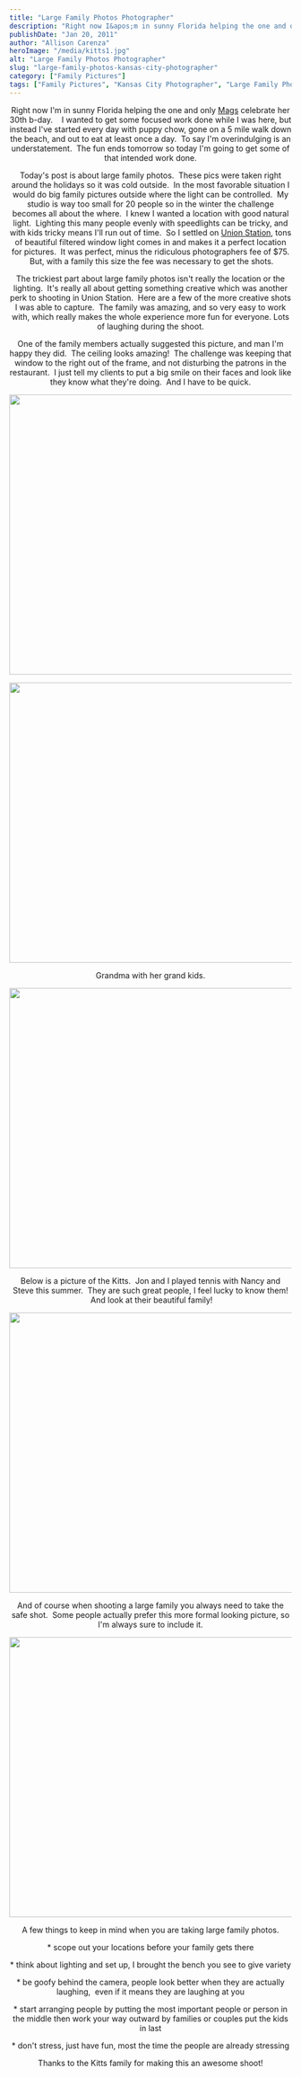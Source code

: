 ```yaml
---
title: "Large Family Photos Photographer"
description: "Right now I&apos;m in sunny Florida helping the one and only Mags celebrate her 30th b-day.    I wanted to get "
publishDate: "Jan 20, 2011"
author: "Allison Carenza"
heroImage: "/media/kitts1.jpg"
alt: "Large Family Photos Photographer"
slug: "large-family-photos-kansas-city-photographer"
category: ["Family Pictures"]
tags: ["Family Pictures", "Kansas City Photographer", "Large Family Photos", "Union Station Kansas City"]
---
```


<p style="text-align: center;">Right now I&apos;m in sunny Florida helping the one and only <a href="www.maggiestolzberg.com">Mags</a> celebrate her 30th b-day.    I wanted to get some focused work done while I was here, but instead I&apos;ve started every day with puppy chow, gone on a 5 mile walk down the beach, and out to eat at least once a day.  To say I&apos;m overindulging is an understatement.  The fun ends tomorrow so today I&apos;m going to get some of that intended work done.</p>
<p style="text-align: center;">Today&apos;s post is about large family photos.  These pics were taken right around the holidays so it was cold outside.  In the most favorable situation I would do big family pictures outside where the light can be controlled.  My studio is way too small for 20 people so in the winter the challenge becomes all about the where.  I knew I wanted a location with good natural light.  Lighting this many people evenly with speedlights can be tricky, and with kids tricky means I&apos;ll run out of time.  So I settled on <a href="http://www.unionstation.org/">Union Station</a>, tons of beautiful filtered window light comes in and makes it a perfect location for pictures.  It was perfect, minus the ridiculous photographers fee of $75.  But, with a family this size the fee was necessary to get the shots.</p>
<p style="text-align: center;">The trickiest part about large family photos isn&apos;t really the location or the lighting.  It&apos;s really all about getting something creative which was another perk to shooting in Union Station.  Here are a few of the more creative shots I was able to capture.  The family was amazing, and so very easy to work with, which really makes the whole experience more fun for everyone. Lots of laughing during the shoot.</p>
<p style="text-align: center;">One of the family members actually suggested this picture, and man I&apos;m happy they did.  The ceiling looks amazing!  The challenge was keeping that window to the right out of the frame, and not disturbing the patrons in the restaurant.  I just tell my clients to put a big smile on their faces and look like they know what they&apos;re doing.  And I have to be quick.</p>
<p><img class="aligncenter size-full wp-image-1952" title="kitts1" src="/media/kitts1.jpg" alt="" width="700" height="499" srcset="/media/kitts1.jpg 700w, /media/kitts1-300x214.jpg 300w" sizes="(max-width: 700px) 100vw, 700px" /></p>
<p style="text-align: center;">
<p><img class="aligncenter size-full wp-image-1953" title="kitts2" src="/media/kitts2.jpg" alt="" width="750" height="499" srcset="/media/kitts2.jpg 750w, /media/kitts2-300x200.jpg 300w" sizes="(max-width: 750px) 100vw, 750px" /></p>
<p style="text-align: center;">Grandma with her grand kids.</p>
<p><img class="aligncenter size-full wp-image-1955" title="kitts4" src="/media/kitts4.jpg" alt="" width="700" height="499" srcset="/media/kitts4.jpg 700w, /media/kitts4-300x214.jpg 300w" sizes="(max-width: 700px) 100vw, 700px" /></p>
<p style="text-align: center;">Below is a picture of the Kitts.  Jon and I played tennis with Nancy and Steve this summer.  They are such great people, I feel lucky to know them!  And look at their beautiful family!</p>
<p><img class="aligncenter size-full wp-image-1954" title="kitts3" src="/media/kitts3.jpg" alt="" width="750" height="499" srcset="/media/kitts3.jpg 750w, /media/kitts3-300x200.jpg 300w" sizes="(max-width: 750px) 100vw, 750px" /></p>
<p style="text-align: center;">And of course when shooting a large family you always need to take the safe shot.  Some people actually prefer this more formal looking picture, so I&apos;m always sure to include it.</p>
<p style="text-align: center;"><img class="aligncenter size-full wp-image-1956" title="kitts5" src="/media/kitts5.jpg" alt="" width="750" height="499" srcset="/media/kitts5.jpg 750w, /media/kitts5-300x200.jpg 300w" sizes="(max-width: 750px) 100vw, 750px" /></p>
<p style="text-align: center;">A few things to keep in mind when you are taking large family photos.</p>
<p style="text-align: center;">* scope out your locations before your family gets there</p>
<p style="text-align: center;">* think about lighting and set up, I brought the bench you see to give variety</p>
<p style="text-align: center;">* be goofy behind the camera, people look better when they are actually laughing,  even if it means they are laughing at you</p>
<p style="text-align: center;">* start arranging people by putting the most important people or person in the middle then work your way outward by families or couples put the kids in last</p>
<p style="text-align: center;">* don&apos;t stress, just have fun, most the time the people are already stressing</p>
<p style="text-align: center;">
<p style="text-align: center;">Thanks to the Kitts family for making this an awesome shoot!</p>
